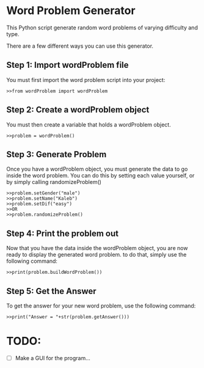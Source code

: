 # Word Problem Generator
This Python script generate random word problems of varying difficulty and type.

There are a few different ways you can use this generator.

## Step 1: Import wordProblem file
You must first import the word problem script into your project:
```
>>from wordProblem import wordProblem
```

## Step 2: Create a wordProblem object
You must then create a variable that holds a wordProblem object.
```
>>problem = wordProblem()
```

## Step 3: Generate Problem
Once you have a wordProblem object, you must generate the data to
go inside the word problem. You can do this by setting each value
yourself, or by simply calling randomizeProblem()
```
>>problem.setGender("male")
>>problem.setName("Kaleb")
>>problem.setDif("easy")
>>OR
>>problem.randomizeProblem()
```

## Step 4: Print the problem out
Now that you have the data inside the wordProblem object,
you are now ready to display the generated word problem.
to do that, simply use the following command:
```
>>print(problem.buildWordProblem())
```

## Step 5: Get the Answer
To get the answer for your new word problem, use the following
command:
```
>>print("Answer = "+str(problem.getAnswer()))
```

# TODO:
- [ ] Make a GUI for the program...
